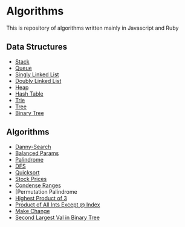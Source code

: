 Algorithms
==========

This is repository of algorithms written mainly in Javascript and Ruby

Data Structures
-----
* [Stack](/Data%20Structures/stack.js)
* [Queue](/Data%20Structures/)
* [Singly Linked List](/Data%20Structures/)
* [Doubly Linked List](/Data%20Structures/)
* [Heap](/Data%20Structures/)
* [Hash Table](/Data%20Structures/)
* [Trie](/Data%20Structures/)
* [Tree](/Data%20Structures/)
* [Binary Tree](/Data%20Structures/)

Algorithms
-----
* [Danny-Search](/Data%20Structures/)
* [Balanced Params](/Data%20Structures/)
* [Palindrome](/Data%20Structures/)
* [DFS](/Data%20Structures/)
* [Quicksort](/Data%20Structures/)
* [Stock Prices](/Data%20Structures/)
* [Condense Ranges](/Data%20Structures/)
* [Permutation Palindrome[](/Data%20Structures/)
* [Highest Product of 3](/Data%20Structures/)
* [Product of All Ints Except @ Index](/Data%20Structures/)
* [Make Change](/Data%20Structures/)
* [Second Largest Val in Binary Tree](/Data%20Structures/)
